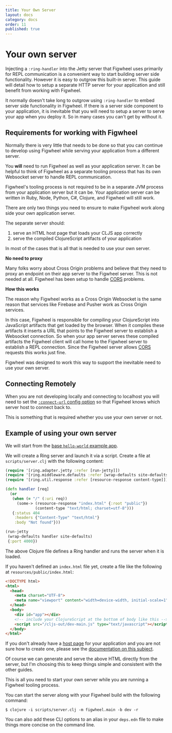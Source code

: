```yaml
---
title: Your Own Server
layout: docs
category: docs
order: 11
published: true
---
```


# Your own server

<div class="lead-in">Injecting a <code class="highlighter-rouge">:ring-handler</code> into the Jetty server
that Figwheel uses primarily for REPL communication is a convenient
way to start building server side functionality. However it is easy to
outgrow this built-in server. This guide will detail how to setup a
separate HTTP server for your application and still benefit from
working with Figwheel.</div>

It normally doesn't take long to outgrow using `:ring-handler` to
embed server side functionality in Figwheel. If there is a server side
component to your application, it is inevitable that you will need to
setup a server to serve your app when you deploy it. So in many cases
you can't get by without it.

## Requirements for working with Figwheel

Normally there is very little that needs to be done so that you can
continue to develop using Figwheel while serving your application from
a different server.

You **will** need to run Figwheel as well as your application
server. It can be helpful to think of Figwheel as a separate tooling
process that has its own Websocket server to handle REPL
communication.

Figwheel's tooling process is not required to be in a separate JVM
process from your application server but it can be. Your application
server can be written in Ruby, Node, Python, C#, Clojure, and Figwheel
will still work.

There are only two things you need to ensure to make Figwheel work
along side your own application server.

The separate server should:

1. serve an HTML host page that loads your CLJS app
   correctly
2. serve the compiled ClojureScript artifacts of your application

In most of the cases that is all that is needed to use your own server.

**No need to proxy**

Many folks worry about Cross Origin problems and believe that they
need to proxy an endpoint on their app server to the Figwheel
server. This is not needed at all. Figwheel has been setup to handle
[CORS][cors] problems.

**How this works**

The reason why Figwheel works as a Cross Origin Websocket is the same
reason that services like Firebase and Pusher work as Cross Origin
services.

In this case, Figwheel is responsible for compiling your ClojureScript
into JavaScript artifacts that get loaded by the browser. When it
compiles these artifacts it inserts a URL that points to the Figwheel
server to establish a Websocket connection. So when your app server
serves these compiled artifacts the Figwheel client will call home to
the Figwheel server to establish a REPL connection. Since the Figwheel
server allows [CORS][cors] requests this works just fine.

Figwheel was designed to work this way to support the inevitable need
to use your own server.

## Connecting Remotely

When you are not developing locally and connecting to localhost you
will need to set the
[`:connect-url` config option](../config-options#connect-url) so that
Figwheel knows which server host to connect back to.

This is something that is required whether you use your own server or
not.

## Example of using your own server

We will start from the
[base `hello-world` example app][base-example-gist].

We will create a Ring server and launch it via a script. Create a
file at `scripts/server.clj` with the following content: 

```clojure
(require '[ring.adapter.jetty :refer [run-jetty]])
(require '[ring.middleware.defaults :refer [wrap-defaults site-defaults]])
(require '[ring.util.response :refer [resource-response content-type]])

(defn handler [req]
  (or
   (when (= "/" (:uri req))
     (some-> (resource-response "index.html" {:root "public"})
             (content-type "text/html; charset=utf-8"))) 
   {:status 404
    :headers {"Content-Type" "text/html"}
    :body "Not found"}))

(run-jetty
 (wrap-defaults handler site-defaults)
 {:port 4000})
```

The above Clojure file defines a Ring handler and runs the server when
it is loaded.

If you haven't defined an `index.html` file yet, create a file like the
following at `resources/public/index.html`:

```html
<!DOCTYPE html>
<html>
  <head>
    <meta charset="UTF-8">
    <meta name="viewport" content="width=device-width, initial-scale=1">
  </head>
  <body>
    <div id="app"></div>
    <!-- include your ClojureScript at the bottom of body like this -->
    <script src="/cljs-out/dev-main.js" type="text/javascript"></script>
  </body>
</html>
```

If you don't already have a [host page](your_own_page) for your
application and you are not sure how to create one, please see the
[documentation on this subject](your_own_page).

Of course we can generate and serve the above HTML directly from the
server, but I'm choosing this to keep things simple and consistent
with the other guides.

This is all you need to start your own server while you are running a
Figwheel tooling process.

You can start the server along with your Figwheel build with the
following command:

```shell
$ clojure -i scripts/server.clj -m figwheel.main -b dev -r
```

You can also add these CLI options to an alias in your `deps.edn` file
to make things more concise on the command line.

[base-example-gist]: https://gist.github.com/bhauman/a5251390d1b8db09f43c385fb505727d
[cors]: https://developer.mozilla.org/en-US/docs/Web/HTTP/CORS




